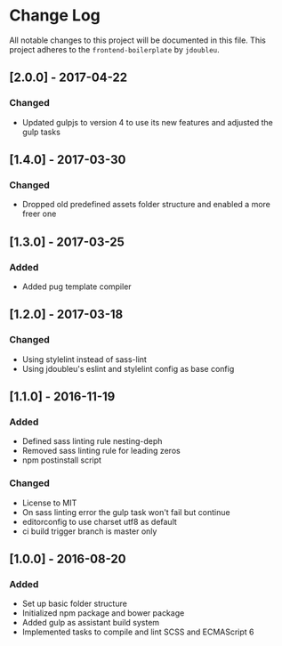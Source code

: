# Change Log
All notable changes to this project will be documented in this file.
This project adheres to the `frontend-boilerplate` by `jdoubleu`.

## [2.0.0] - 2017-04-22
### Changed
- Updated gulpjs to version 4 to use its new features and adjusted the gulp tasks

## [1.4.0] - 2017-03-30
### Changed
- Dropped old predefined assets folder structure and enabled a more freer one

## [1.3.0] - 2017-03-25
### Added
- Added pug template compiler

## [1.2.0] - 2017-03-18
### Changed
- Using stylelint instead of sass-lint
- Using jdoubleu's eslint and stylelint config as base config

## [1.1.0] - 2016-11-19
### Added
- Defined sass linting rule nesting-deph
- Removed sass linting rule for leading zeros
- npm postinstall script

### Changed
- License to MIT
- On sass linting error the gulp task won't fail but continue
- editorconfig to use charset utf8 as default
- ci build trigger branch is master only

## [1.0.0] - 2016-08-20
### Added
- Set up basic folder structure
- Initialized npm package and bower package
- Added gulp as assistant build system
- Implemented tasks to compile and lint SCSS and ECMAScript 6